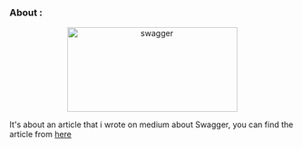 ### About : 
<center>
<img alt="swagger" src="https://www.scottbrady91.com/img/logos/swagger-banner.png" width=300 height=150 />
</center>

It's about an article that i wrote on medium about Swagger, you can find the article from [here](https://github.com/BLemine/Swagger_Medium_Article)